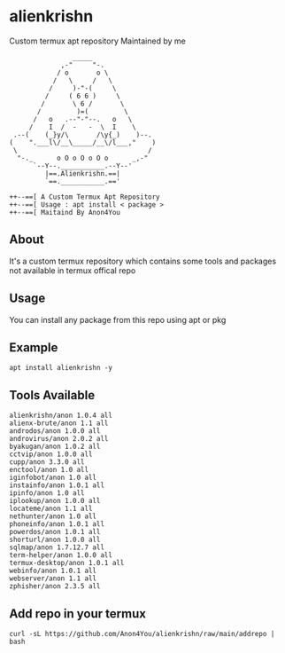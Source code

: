 # alienkrishn
Custom termux apt repository Maintained by me
```
                _____
             ,-"     "-.
            / o       o \
           /   \     /   \
          /     )-"-(     \
         /     ( 6 6 )     \
        /       \ 6 /       \
       /         )=(         \
      /   o   .--"-"--.   o   \
     /    I  /  -   -  \  I    \
 .--(    (_}y/\       /\y{_)    )--.
(    ".___l\/__\_____/__\/l___,"    )
 \                                 /
  "-._      o O o O o O o      _,-"
      `--Y--.___________.--Y--'
         |==.Alienkrishn.==|
         `==.___________.=='

++--==[ A Custom Termux Apt Repository
++--==[ Usage : apt install < package >
++--==[ Maitaind By Anon4You
```

## About
It's a custom termux repository which contains some tools and packages not available in termux offical repo

## Usage 
You can install any package from this repo using apt or pkg
## Example
```
apt install alienkrishn -y
```
## Tools Available 
```
alienkrishn/anon 1.0.4 all
alienx-brute/anon 1.1 all
androdos/anon 1.0.0 all
androvirus/anon 2.0.2 all
byakugan/anon 1.0.2 all
cctvip/anon 1.0.0 all
cupp/anon 3.3.0 all
enctool/anon 1.0 all
iginfobot/anon 1.0 all
instainfo/anon 1.0.1 all
ipinfo/anon 1.0 all
iplookup/anon 1.0.0 all
locateme/anon 1.1 all
nethunter/anon 1.0 all
phoneinfo/anon 1.0.1 all
powerdos/anon 1.0.1 all
shorturl/anon 1.0.0 all
sqlmap/anon 1.7.12.7 all
term-helper/anon 1.0.0 all
termux-desktop/anon 1.0.1 all
webinfo/anon 1.0.1 all
webserver/anon 1.1 all
zphisher/anon 2.3.5 all
```
## Add repo in your termux
```shell
curl -sL https://github.com/Anon4You/alienkrishn/raw/main/addrepo | bash
```

